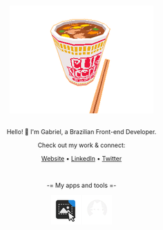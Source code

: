 
<br>

<div align="center">

<img src="Lamem.gif" style="height: 250px">

<br>
<br>

Hello! 👋 I'm Gabriel, a Brazilian Front-end Developer.
<br>

Check out my work & connect:

<p>
  <a href="https://comunit-folio.web.app/" target="_blank">Website</a> • 
  <a href="https://www.linkedin.com/in/gabriel-nascimento-gama-5b0b30185/" target="_blank">LinkedIn</a> •
  <a href="[YOUR_TWITTER_LINK_HERE]" target="_blank">Twitter</a>
</p>

<br>

-= My apps and tools =-

<p align="center">
  <a href="https://github.com/GabrielBaiano/Banered/tree/main" target="_blank"><img src="https://raw.githubusercontent.com/GabrielBaiano/Banered/main/src/assets/icon.png" alt="Banered Showcase" width="68"/></a>
  <a href="https://github.com/GabrielBaiano/stelthapp_test" target="_blank"><img src="https://github.com/GabrielBaiano/stelthapp_test/blob/main/src/assets/icons/icon.jpg" alt="StealthAPP Showcase" width="68"/></a>

</p>

</div>
